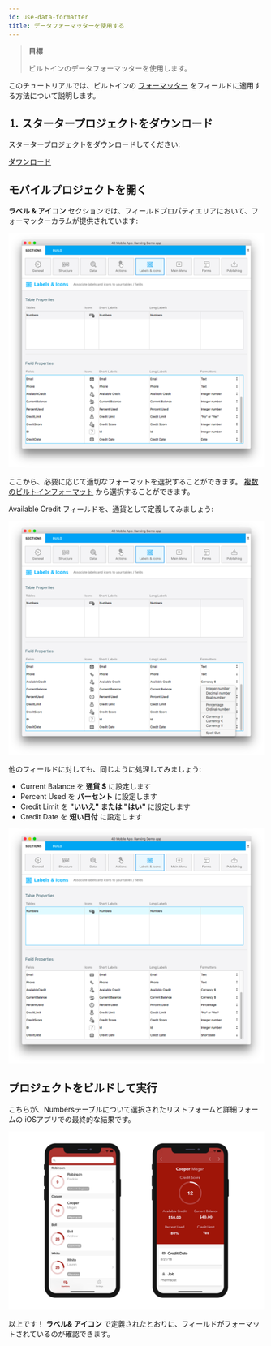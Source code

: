 ```yaml
---
id: use-data-formatter
title: データフォーマッターを使用する
---
```


> **目標**
> 
> ビルトインのデータフォーマッターを使用します。


このチュートリアルでは、ビルトインの [フォーマッター](../../project-definition/labels-and-icons.md#フォーマット) をフィールドに適用する方法について説明します。

## ⒈ スタータープロジェクトをダウンロード

スタータープロジェクトをダウンロードしてください:

<div className="center-button">
<a className="button button--primary"
href="https://github.com/4d-go-mobile/tutorial-DataFormatter/releases/latest/download/tutorial-DataFormatter.zip">ダウンロード</a>
</div>

## モバイルプロジェクトを開く

**ラベル & アイコン** セクションでは、フィールドプロパティエリアにおいて、フォーマッターカラムが提供されています:

![データフォーマッターラベルアイコン](img/data-formatter-labels-icons.png)

ここから、必要に応じて適切なフォーマットを選択することができます。 [複数のビルトインフォーマット](../../project-definition/labels-and-icons.md#フォーマッターを選択する) から選択することができます。

Available Credit フィールドを、通貨として定義してみましょう:

![利用可能なクレジットの通貨](img/available-credit-currency.png)

他のフィールドに対しても、同じように処理してみましょう:

* Current Balance を **通貨 $** に設定します
* Percent Used を **パーセント** に設定します
* Credit Limit を **"いいえ" または "はい"** に設定します
* Credit Date を **短い日付** に設定します

![フィールドフォーマッターを選択](img/select-field-formatters.png)

## プロジェクトをビルドして実行

こちらが、Numbersテーブルについて選択されたリストフォームと詳細フォームの iOSアプリでの最終的な結果です。

![iPhoneでのデータフォーマッターの結果](img/result-data-formatter-iphone.png)

以上です！ **ラベル& アイコン** で定義されたとおりに、フィールドがフォーマットされているのが確認できます。